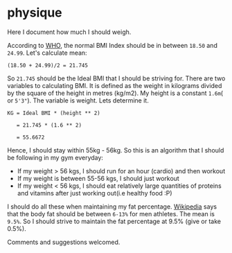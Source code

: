 # physique

Here I document how much I should weigh.

According to [WHO](http://apps.who.int/bmi/index.jsp?introPage=intro_3.html), the normal BMI Index should be in between `18.50` and `24.99`. Let's calculate mean:

```
(18.50 + 24.99)/2 = 21.745
```

So `21.745` should be the Ideal BMI that I should be striving for. There are two variables to calculating BMI. It is defined as the weight in kilograms divided by the square of the height in metres (kg/m2). My height is a constant `1.6m`( or `5'3"`). The variable is weight. Lets determine it.


```
KG = Ideal BMI * (height ** 2)

   = 21.745 * (1.6 ** 2)

   = 55.6672
```

Hence, I should stay within 55kg - 56kg. So this is an algorithm that I should be following in my gym everyday:

- If my weight > 56 kgs, I should run for an hour (cardio) and then workout
- If my weight is between 55-56 kgs, I should just workout
- If my weight < 56 kgs, I should eat relatively large quantities of proteins and vitamins  after just working out(i.e healthy food :P)


I should do all these when maintaining my fat percentage. [Wikipedia](https://en.wikipedia.org/wiki/Body_fat_percentage) says that the body fat should be between `6-13%` for men athletes. The mean is `9.5%`. So I should strive to maintain the fat percentage at 9.5% (give or take 0.5%).

Comments and suggestions welcomed.
